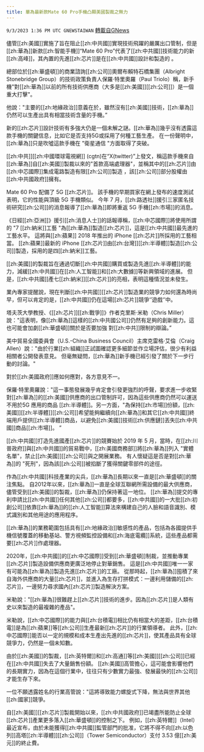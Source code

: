 ```yaml
---
title: 華為最新款Mate 60 Pro手機凸顯美國製裁之無力
---
```

`9/3/2023 1:36 PM UTC GNEWSTAIWAN` [轉載自GNews](https://gnews.org/articles/1639071)



儘管[[zh:美國]]實施了旨在阻止[[zh:中共國]]實現技術飛躍的嚴厲出口管制，但是[[zh:華為]]新款[[zh:智能手機]]“Mate 60 Pro”代表了[[zh:中共國]]技術能力的新[[zh:高峰]]，其內置的先進[[zh:芯片]]是在[[zh:中共國]]設計和製造的 。  

 總部位於[[zh:華盛頓]]的商業諮詢[[zh:公司]]奧爾布賴特石橋集團（Albright Stonebridge Group）的技術政策負責人保羅·特里奧羅（Paul Triolo）稱，新手機"對[[zh:華為]]以前的所有技術供應商（大多是[[zh:美國]][[zh:公司]]）是一個重大打擊"。

  

 他說："主要的[[zh:地緣政治]]意義在於，雖然沒有[[zh:美國]]技術，[[zh:華為]]仍然可以生產出具有相當技術含量的手機。” 

  

 新的[[zh:芯片]]設計技術有多強大仍是一個未解之謎。[[zh:華為]]幾乎沒有透露這款手機的關鍵信息，比如它是否支持5G或採用了何種工藝生產。 在一份聲明中，[[zh:華為]]只是吹噓這款手機在 "衛星通信 "方面取得了突破。

  

 [[zh:中共]][[zh:中國環球電視網]] (cgtn)在“X(twitter)”上發文，稱這款手機來自[[zh:華為]]自[[zh:美國]]製裁以來的"首款高端處理器"，並稱其中的[[zh:芯片]]由[[zh:中芯國際]]集成電路製造有限[[zh:公司]]製造 ，該[[zh:公司]]部分股權由[[zh:中共國政府]]擁有。

  

 Mate 60 Pro 配備了 5G [[zh:芯片]]。 該手機的早期買家在網上發布的速度測試表明，它的性能與頂級 5G 手機類似。 今年 7 月，[[zh:路透社]]援引三家匿名技術研究[[zh:公司]]的消息報導了[[zh:華為]]即將重返 5G 手機[[zh:市場]]的消息。

  

 《日經[[zh:亞洲]]》援引[[zh:消息人士]]的話報導稱，[[zh:中芯國際]]將使用所謂的 "7 [[zh:納米]]工藝 "為[[zh:華為]]製造[[zh:芯片]]，這是[[zh:中共國]]最先進的工藝水平。 這將與[[zh:蘋果]] 2018 年推出的 iPhone [[zh:芯片]]所採用的工藝相當。 [[zh:蘋果]]最新的 iPhone [[zh:芯片]]由[[zh:台灣]][[zh:半導體]]製造[[zh:公司]]製造，採用的是四[[zh:納米]]工藝。

  

[[zh:美國]]的製裁旨在通過切斷[[zh:中共國]]購買或製造先進[[zh:半導體]]的能力，減緩[[zh:中共國]]在[[zh:人工智能]]和[[zh:大數據]]等新興領域的進展。 但是，[[zh:中共國]]產七[[zh:納米]][[zh:芯片]]的亮相，表明這種情況並未發生。

  

 業內專家提醒說，現在判斷[[zh:中共國]][[zh:芯片]]製造業的競爭力如何還為時尚早，但可以肯定的是，[[zh:中共國]]仍在這場[[zh:芯片]]競爭‘’遊戲‘’中。

  

 塔夫茨大學教授、《[[zh:芯片]][[zh:戰爭]]》作者克里斯·米勒（Chris Miller）說："這表明，像[[zh:華為]]這樣的[[zh:中共國公司]]仍然有足夠的創新能力。這也可能會加劇[[zh:華盛頓]]關於是否要加強 對[[zh:中共]]限制的辯論。” 

  

 美中貿易全國委員會（U.S.-China Business Council）主席克雷格·艾倫（Craig Allen）說："由於行業[[zh:組織]]正試圖確認更多細節並作立場評估，很少有利益相關者公開發表意見。 但毫無疑問，[[zh:華為]]新手機已經引發了關於下一步行動的討論。" 

  

 對於[[zh:美國政府]]應如何應對，各方意見不一。

  

 保羅·特里奧羅說："這一事態發展幾乎肯定會引發更強烈的呼聲，要求進一步收緊對[[zh:華為]]的[[zh:美國]]供應商的出口管制許可，因為這些供應商仍然可以運送不用於5G 應用的商品 [[zh:半導體]]。另一方面，"為保持[[zh:市場]]份額，[[zh:美國]][[zh:半導體]][[zh:公司]]希望能夠繼續向[[zh:華為]]和其它[[zh:中共國]]終端用戶提供[[zh:半導體]]商品，以避免[[zh:美國]]技術[[zh:供應鏈]]丟失[[zh:中共國]]商品[[zh:市場]]。  ” 

  

 [[zh:中共國]]打造先進國產[[zh:芯片]]的競賽始於 2019 年 5 月，當時，在[[zh:川普政府]]與[[zh:中共國]]的貿易戰中，[[zh:美國商務部]]將[[zh:華為]]列入 "實體名單"，禁止[[zh:美國]][[zh:公司]]與之開展業務。 有人懷疑這是否是對[[zh:華為]]的 "死刑"，因為該[[zh:公司]]被掐斷了獲得關鍵零部件的途徑。

  

 作為[[zh:中共國]]科技產業的尖兵，[[zh:華為]]長期以來一直是[[zh:華盛頓]]的關注焦點。 自2012年以來，[[zh:華為]]一直是全球互聯網所需設備的最大供應商，儘管受到[[zh:美國]]的製裁，[[zh:華為]]仍保持著這一地位。 [[zh:華為]]提交的專利申請比[[zh:中共國]]任何其他[[zh:公司]]都要多，[[zh:中共國]]的一大批[[zh:初創公司]]依靠[[zh:華為]]的[[zh:人工智能]]算法來構建自己的人臉和語音識別、模式識別和其他用途的應用程序。

  

 [[zh:華為]]的業務範圍包括具有[[zh:地緣政治]]敏感性的產品，包括為各國提供手機信號覆蓋的移動基站、警方視頻監控設備和[[zh:海底電纜]]系統，這些產品都需要[[zh:芯片]]作處理器。

  

 2020年，[[zh:中共國]]的[[zh:中芯國際]]受到[[zh:華盛頓]]制裁，並推動專業[[zh:芯片]]製造設備供應商更廣泛地停止對華銷售。 這是[[zh:中共國]]唯一一家有可能為[[zh:華為]]製造先進[[zh:芯片]]的工廠。 從那時起，[[zh:華為]]囤積了來自海外供應商的大量[[zh:芯片]]，並進入為生存打拼模式：一邊利用儲備的[[zh:芯片]]，一邊努力尋求國內[[zh:芯片]]製造解決方案。

  

  

 米勒說："[[zh:華為]]很難趕上[[zh:芯片]]技術的進步。因為[[zh:芯片]]是人類有史以來製造的最複雜的產品"。

  

 米勒說，[[zh:中芯國際]]的能力與[[zh:台積電]]相比仍有相當大的差距，[[zh:台積電]]是為[[zh:蘋果]]等[[zh:公司]]生產最新[[zh:芯片]]的行業領導者。 此外，[[zh:中芯國際]]能否以一定的規模和成本生產出先進的[[zh:芯片]]，使其產品具有全球競爭力，仍然是一個未知數。

  

 由於[[zh:美國]]的製裁，[[zh:英特爾]]和[[zh:高通]]等[[zh:美國]][[zh:公司]]已經在[[zh:中共國]]失去了大量銷售份額。 [[zh:美國]]高管擔心，這可能會影響他們的長期實力，因為在這個行業中，往往只有少數實力最強、發展最快的[[zh:公司]]才能生存下來。

  

 一位不願透露姓名的行業高管說："這將導致能力螺旋式下降，無法與世界其他[[zh:國家]]競爭。 

  

自[[zh:美國]][[zh:芯片]]製裁開始以來，[[zh:中共國政府]]已竭盡所能防止全球[[zh:芯片]]產業更多落入[[zh:華盛頓]]的控制之下。 例如，[[zh:英特爾]]（Intel）最近宣布，由於未能獲得[[zh:中共國]]監管部門的批准，它將不得不向[[zh:以色列]]高塔[[zh:半導體]][[zh:公司]]（Tower Semiconductor）支付 3.53 億[[zh:美元]]的終止費。
